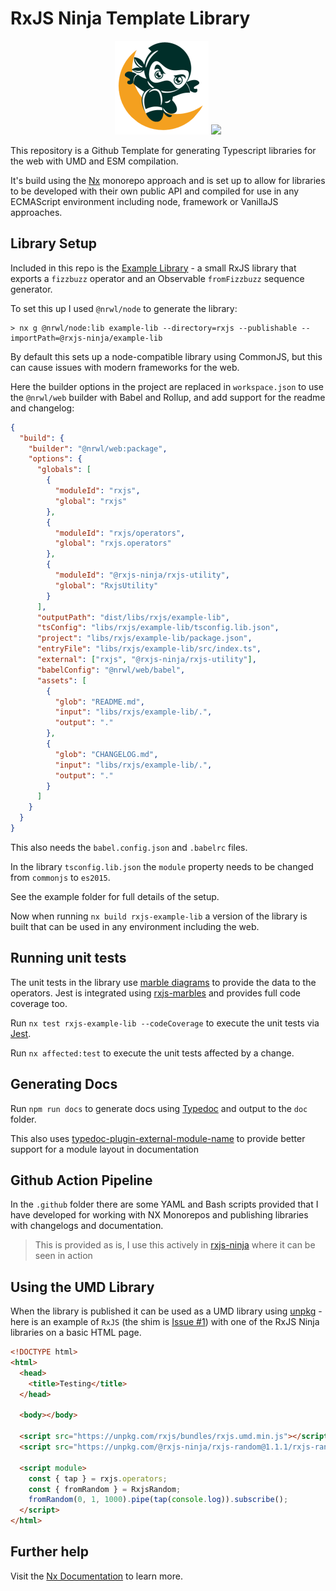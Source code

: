 # RxJS Ninja Template Library

<p align="center">
    <img src="https://raw.githubusercontent.com/rxjs-ninja/rxjs-ninja/main/assets/logo.png" width="150">
    <img src="https://raw.githubusercontent.com/nrwl/nx/master/images/nx-logo.png" width="150">
</p>

This repository is a Github Template for generating Typescript libraries for the web with UMD and ESM compilation.

It's build using the [Nx](https://nx.dev) monorepo approach and is set up to allow for libraries to be developed with
their own public API and compiled for use in any ECMAScript environment including node, framework or VanillaJS
approaches.

## Library Setup

Included in this repo is
the [Example Library](https://github.com/rxjs-ninja/nx-library-starter/tree/main/libs/rxjs/example-lib) - a small RxJS
library that exports a `fizzbuzz` operator and an Observable `fromFizzbuzz` sequence generator.

To set this up I used `@nrwl/node` to generate the library:

```
> nx g @nrwl/node:lib example-lib --directory=rxjs --publishable --importPath=@rxjs-ninja/example-lib
```

By default this sets up a node-compatible library using CommonJS, but this can cause issues with modern frameworks for
the web.

Here the builder options in the project are replaced in `workspace.json` to use the `@nrwl/web` builder with Babel and
Rollup, and add support for the readme and changelog:

```json
{
  "build": {
    "builder": "@nrwl/web:package",
    "options": {
      "globals": [
        {
          "moduleId": "rxjs",
          "global": "rxjs"
        },
        {
          "moduleId": "rxjs/operators",
          "global": "rxjs.operators"
        },
        {
          "moduleId": "@rxjs-ninja/rxjs-utility",
          "global": "RxjsUtility"
        }
      ],
      "outputPath": "dist/libs/rxjs/example-lib",
      "tsConfig": "libs/rxjs/example-lib/tsconfig.lib.json",
      "project": "libs/rxjs/example-lib/package.json",
      "entryFile": "libs/rxjs/example-lib/src/index.ts",
      "external": ["rxjs", "@rxjs-ninja/rxjs-utility"],
      "babelConfig": "@nrwl/web/babel",
      "assets": [
        {
          "glob": "README.md",
          "input": "libs/rxjs/example-lib/.",
          "output": "."
        },
        {
          "glob": "CHANGELOG.md",
          "input": "libs/rxjs/example-lib/.",
          "output": "."
        }
      ]
    }
  }
}
```

This also needs the `babel.config.json` and `.babelrc` files.

In the library `tsconfig.lib.json` the `module` property needs to be changed from `commonjs` to `es2015`.

See the example folder for full details of the setup.

Now when running `nx build rxjs-example-lib` a version of the library is built that can be used in any environment
including the web.

## Running unit tests

The unit tests in the library use [marble diagrams](https://rxmarbles.com/) to provide the data to the operators. Jest
is integrated using [rxjs-marbles](https://www.npmjs.com/package/rxjs-marbles) and provides full code coverage too.

Run `nx test rxjs-example-lib --codeCoverage` to execute the unit tests via [Jest](https://jestjs.io).

Run `nx affected:test` to execute the unit tests affected by a change.

## Generating Docs

Run `npm run docs` to generate docs using [Typedoc](https://typedoc.org) and output to the `doc` folder.

This also uses [typedoc-plugin-external-module-name](https://www.npmjs.com/package/typedoc-plugin-external-module-name)
to provide better support for a module layout in documentation

## Github Action Pipeline

In the `.github` folder there are some YAML and Bash scripts provided that I have developed for working with NX
Monorepos and publishing libraries with changelogs and documentation.

> This is provided as is, I use this actively in [rxjs-ninja](https://github.com/rxjs-ninja/rxjs-ninja) where it can be seen in action

## Using the UMD Library

When the library is published it can be used as a UMD library using [unpkg](https://unpkg.com) - here is an example
of `RxJS` (the shim is [Issue #1](https://github.com/rxjs-ninja/nx-library-starter/issues/1)) with one of the RxJS Ninja
libraries on a basic HTML page.

```html
<!DOCTYPE html>
<html>
  <head>
    <title>Testing</title>
  </head>

  <body></body>

  <script src="https://unpkg.com/rxjs/bundles/rxjs.umd.min.js"></script>
  <script src="https://unpkg.com/@rxjs-ninja/rxjs-random@1.1.1/rxjs-random.umd.js"></script>

  <script module>
    const { tap } = rxjs.operators;
    const { fromRandom } = RxjsRandom;
    fromRandom(0, 1, 1000).pipe(tap(console.log)).subscribe();
  </script>
</html>
```

## Further help

Visit the [Nx Documentation](https://nx.dev) to learn more.
